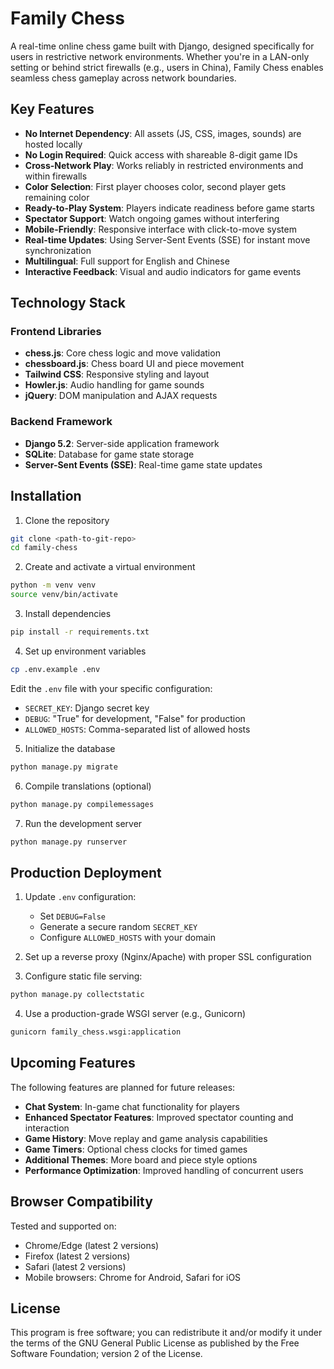 # Family Chess

A real-time online chess game built with Django, designed specifically for users in restrictive network environments. Whether you're in a LAN-only setting or behind strict firewalls (e.g., users in China), Family Chess enables seamless chess gameplay across network boundaries.

## Key Features

- **No Internet Dependency**: All assets (JS, CSS, images, sounds) are hosted locally
- **No Login Required**: Quick access with shareable 8-digit game IDs
- **Cross-Network Play**: Works reliably in restricted environments and within firewalls
- **Color Selection**: First player chooses color, second player gets remaining color
- **Ready-to-Play System**: Players indicate readiness before game starts
- **Spectator Support**: Watch ongoing games without interfering
- **Mobile-Friendly**: Responsive interface with click-to-move system
- **Real-time Updates**: Using Server-Sent Events (SSE) for instant move synchronization
- **Multilingual**: Full support for English and Chinese
- **Interactive Feedback**: Visual and audio indicators for game events

## Technology Stack

### Frontend Libraries
- **chess.js**: Core chess logic and move validation
- **chessboard.js**: Chess board UI and piece movement
- **Tailwind CSS**: Responsive styling and layout
- **Howler.js**: Audio handling for game sounds
- **jQuery**: DOM manipulation and AJAX requests

### Backend Framework
- **Django 5.2**: Server-side application framework
- **SQLite**: Database for game state storage
- **Server-Sent Events (SSE)**: Real-time game state updates

## Installation

1. Clone the repository
```bash
git clone <path-to-git-repo>
cd family-chess
```

2. Create and activate a virtual environment
```bash
python -m venv venv
source venv/bin/activate
```

3. Install dependencies
```bash
pip install -r requirements.txt
```

4. Set up environment variables
```bash
cp .env.example .env
```
Edit the `.env` file with your specific configuration:
- `SECRET_KEY`: Django secret key
- `DEBUG`: "True" for development, "False" for production
- `ALLOWED_HOSTS`: Comma-separated list of allowed hosts

5. Initialize the database
```bash
python manage.py migrate
```

6. Compile translations (optional)
```bash
python manage.py compilemessages
```

7. Run the development server
```bash
python manage.py runserver
```

## Production Deployment

1. Update `.env` configuration:
   - Set `DEBUG=False`
   - Generate a secure random `SECRET_KEY`
   - Configure `ALLOWED_HOSTS` with your domain

2. Set up a reverse proxy (Nginx/Apache) with proper SSL configuration

3. Configure static file serving:
```bash
python manage.py collectstatic
```

4. Use a production-grade WSGI server (e.g., Gunicorn)
```bash
gunicorn family_chess.wsgi:application
```

## Upcoming Features

The following features are planned for future releases:

- **Chat System**: In-game chat functionality for players
- **Enhanced Spectator Features**: Improved spectator counting and interaction
- **Game History**: Move replay and game analysis capabilities
- **Game Timers**: Optional chess clocks for timed games
- **Additional Themes**: More board and piece style options
- **Performance Optimization**: Improved handling of concurrent users

## Browser Compatibility

Tested and supported on:
- Chrome/Edge (latest 2 versions)
- Firefox (latest 2 versions)
- Safari (latest 2 versions)
- Mobile browsers: Chrome for Android, Safari for iOS

## License

This program is free software; you can redistribute it and/or modify it under the terms of the GNU General Public License as published by the Free Software Foundation; version 2 of the License.